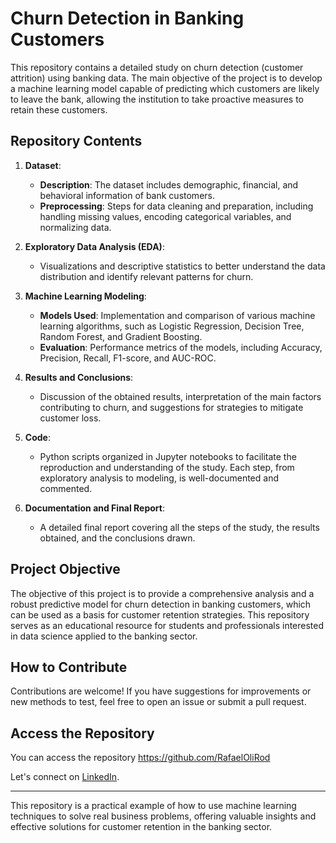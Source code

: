 # Churn Detection in Banking Customers

This repository contains a detailed study on churn detection (customer attrition) using banking data. The main objective of the project is to develop a machine learning model capable of predicting which customers are likely to leave the bank, allowing the institution to take proactive measures to retain these customers.

## Repository Contents

1. **Dataset**:
   - **Description**: The dataset includes demographic, financial, and behavioral information of bank customers.
   - **Preprocessing**: Steps for data cleaning and preparation, including handling missing values, encoding categorical variables, and normalizing data.

2. **Exploratory Data Analysis (EDA)**:
   - Visualizations and descriptive statistics to better understand the data distribution and identify relevant patterns for churn.

3. **Machine Learning Modeling**:
   - **Models Used**: Implementation and comparison of various machine learning algorithms, such as Logistic Regression, Decision Tree, Random Forest, and Gradient Boosting.
   - **Evaluation**: Performance metrics of the models, including Accuracy, Precision, Recall, F1-score, and AUC-ROC.

4. **Results and Conclusions**:
   - Discussion of the obtained results, interpretation of the main factors contributing to churn, and suggestions for strategies to mitigate customer loss.

5. **Code**:
   - Python scripts organized in Jupyter notebooks to facilitate the reproduction and understanding of the study. Each step, from exploratory analysis to modeling, is well-documented and commented.

6. **Documentation and Final Report**:
   - A detailed final report covering all the steps of the study, the results obtained, and the conclusions drawn.

## Project Objective

The objective of this project is to provide a comprehensive analysis and a robust predictive model for churn detection in banking customers, which can be used as a basis for customer retention strategies. This repository serves as an educational resource for students and professionals interested in data science applied to the banking sector.

## How to Contribute

Contributions are welcome! If you have suggestions for improvements or new methods to test, feel free to open an issue or submit a pull request.

## Access the Repository

You can access the repository https://github.com/RafaelOliRod

Let's connect on [LinkedIn](https://www.linkedin.com/in/rafael-rodrigues-379112278).

---

This repository is a practical example of how to use machine learning techniques to solve real business problems, offering valuable insights and effective solutions for customer retention in the banking sector.
